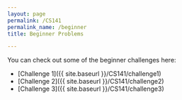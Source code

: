 ```yaml
---
layout: page
permalink: /CS141
permalink_name: /beginner
title: Beginner Problems

---
```


You can check out some of the beginner challenges here:

- [Challenge 1]({{ site.baseurl }}/CS141/challenge1)
- [Challenge 2]({{ site.baseurl }}/CS141/challenge2)
- [Challenge 3]({{ site.baseurl }}/CS141/challenge3)

